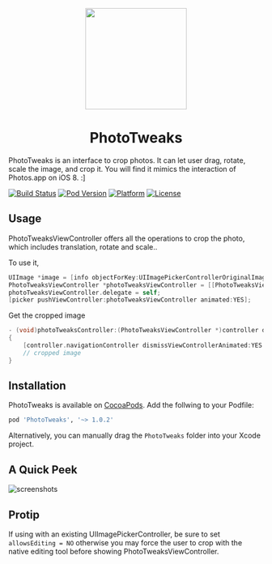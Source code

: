 <p align="center"><img src="https://cloud.githubusercontent.com/assets/4316898/6525211/cef0bbce-c43d-11e4-9b64-deb65c64c683.png" height="200"/>

</p>
<h1 align="center">PhotoTweaks</h1>

PhotoTweaks is an interface to crop photos. It can let user drag, rotate, scale the image, and crop it. You will find it mimics the interaction of Photos.app on iOS 8. :]

[![Build Status](https://travis-ci.org/itouch2/PhotoTweaks.svg)](https://travis-ci.org/itouch2/PhotoTweaks)
[![Pod Version](http://img.shields.io/cocoapods/v/PhotoTweaks.svg?style=flat)](http://cocoapods.org/?q=PhotoTweaks)
[![Platform](http://img.shields.io/cocoapods/p/PhotoTweaks.svg?style=flat)](http://cocoapods.org/?q=PhotoTweaks)
[![License](http://img.shields.io/cocoapods/l/PhotoTweaks.svg?style=flat)](https://github.com/itouch2/PhotoTweaks/blob/master/LICENSE)

## Usage

PhotoTweaksViewController offers all the operations to crop the photo, which includes translation, rotate and scale..

To use it,

```objective-c
UIImage *image = [info objectForKey:UIImagePickerControllerOriginalImage];
PhotoTweaksViewController *photoTweaksViewController = [[PhotoTweaksViewController alloc] initWithImage:image];
photoTweaksViewController.delegate = self;
[picker pushViewController:photoTweaksViewController animated:YES];
```
Get the cropped image
```objective-c
- (void)photoTweaksController:(PhotoTweaksViewController *)controller didFinishWithCroppedImage:(UIImage *)croppedImage
{
    [controller.navigationController dismissViewControllerAnimated:YES completion:nil];
    // cropped image
}
```
## Installation
PhotoTweaks is available on [CocoaPods](http://cocoapods.org). Add the follwing to your Podfile:
```ruby
pod 'PhotoTweaks', '~> 1.0.2'
```
Alternatively, you can manually drag the ```PhotoTweaks``` folder into your Xcode project.


## A Quick Peek

![screenshots](https://cloud.githubusercontent.com/assets/4316898/6712965/84ab1d16-cdca-11e4-912a-f437bbb02d42.gif)

## Protip
If using with an existing UIImagePickerController, be sure to set ```allowsEditing = NO``` otherwise you may force the user to crop with the native editing tool before showing PhotoTweaksViewController.
